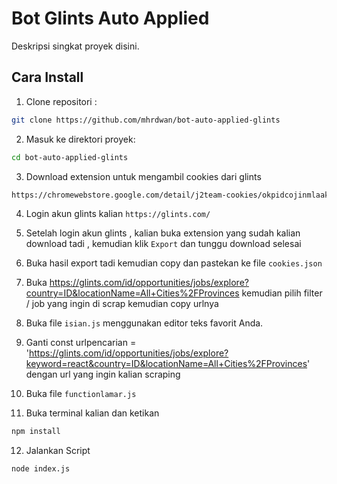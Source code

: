 # Bot Glints Auto Applied

Deskripsi singkat proyek disini.

## Cara Install

1. Clone repositori :

```bash
git clone https://github.com/mhrdwan/bot-auto-applied-glints
```

2. Masuk ke direktori proyek:

```bash
cd bot-auto-applied-glints
```

3. Download extension untuk mengambil cookies dari glints

```bash
https://chromewebstore.google.com/detail/j2team-cookies/okpidcojinmlaakglciglbpcpajaibco
```

4. Login akun glints kalian `https://glints.com/`

5. Setelah login akun glints , kalian buka extension yang sudah kalian download tadi , kemudian klik `Export` dan tunggu download selesai

6. Buka hasil export tadi kemudian copy dan pastekan ke file `cookies.json`

7. Buka https://glints.com/id/opportunities/jobs/explore?country=ID&locationName=All+Cities%2FProvinces kemudian pilih filter / job yang ingin di scrap kemudian copy urlnya

8. Buka file `isian.js` menggunakan editor teks favorit Anda.

9. Ganti const urlpencarian = 'https://glints.com/id/opportunities/jobs/explore?keyword=react&country=ID&locationName=All+Cities%2FProvinces' dengan url yang ingin kalian scraping

10. Buka file `functionlamar.js`

11. Buka terminal kalian dan ketikan

```bash
npm install
```

12. Jalankan Script

```bash
node index.js
```
